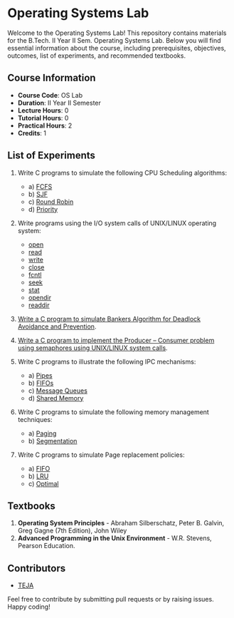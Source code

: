 # Operating Systems Lab

Welcome to the Operating Systems Lab! This repository contains materials for the B.Tech. II Year II Sem. Operating Systems Lab. Below you will find essential information about the course, including prerequisites, objectives, outcomes, list of experiments, and recommended textbooks.

## Course Information

- **Course Code**: OS Lab
- **Duration**: II Year II Semester
- **Lecture Hours**: 0
- **Tutorial Hours**: 0
- **Practical Hours**: 2
- **Credits**: 1

## List of Experiments

1. Write C programs to simulate the following CPU Scheduling algorithms:
   - a) [FCFS](https://github.com/helloworld9948/OS/blob/main/FCFS.c)
   - b) [SJF](https://github.com/helloworld9948/OS/blob/main/SJF.%20c)
   - c) [Round Robin](https://github.com/helloworld9948/OS/blob/main/Round%20Robin.c)
   - d) [Priority](https://github.com/helloworld9948/OS/blob/main/Priority.c)

2. Write programs using the I/O system calls of UNIX/LINUX operating system:
   - [open](https://github.com/helloworld9948/OS/blob/main/open.c)
   - [read](https://github.com/helloworld9948/OS/blob/main/lread.c)
   - [write](https://github.com/helloworld9948/OS/blob/main/Lwrite.c)
   - [close](https://github.com/helloworld9948/OS/blob/main/close.c)
   - [fcntl](https://github.com/helloworld9948/OS/blob/main/Lfcntl.c)
   - [seek](https://github.com/helloworld9948/OS/blob/main/seek.c)
   - [stat](https://github.com/helloworld9948/OS/blob/main/stat.c)
   - [opendir](https://github.com/helloworld9948/OS/blob/main/opendir.c)
   - [readdir](https://github.com/helloworld9948/OS/blob/main/readdir.c)

3. [Write a C program to simulate Bankers Algorithm for Deadlock Avoidance and Prevention](https://github.com/helloworld9948/OS/blob/main/Bankers_Algorithm/Bankers_Algorithm.c).

4. [Write a C program to implement the Producer – Consumer problem using semaphores using UNIX/LINUX system calls](https://github.com/helloworld9948/OS/blob/main/Producer_Consumer_Problem/Producer_Consumer.c).

5. Write C programs to illustrate the following IPC mechanisms:
   - a) [Pipes](https://github.com/helloworld9948/OS/blob/main/IPC_Mechanisms/Pipes.c)
   - b) [FIFOs](https://github.com/helloworld9948/OS/blob/main/IPC_Mechanisms/FIFOs.c)
   - c) [Message Queues](https://github.com/helloworld9948/OS/blob/main/IPC_Mechanisms/Message_Queues.c)
   - d) [Shared Memory](https://github.com/helloworld9948/OS/blob/main/IPC_Mechanisms/Shared_Memory.c)

6. Write C programs to simulate the following memory management techniques:
   - a) [Paging](https://github.com/helloworld9948/OS/blob/main/Memory_Management_Techniques/Paging.c)
   - b) [Segmentation](https://github.com/helloworld9948/OS/blob/main/Memory_Management_Techniques/Segmentation.c)

7. Write C programs to simulate Page replacement policies:
   - a) [FIFO](https://github.com/helloworld9948/OS/blob/main/Page_Replacement_Policies/FIFO.c)
   - b) [LRU](https://github.com/helloworld9948/OS/blob/main/Page_Replacement_Policies/LRU.c)
   - c) [Optimal](https://github.com/helloworld9948/OS/blob/main/Page_Replacement_Policies/Optimal.c)

## Textbooks

1. **Operating System Principles** - Abraham Silberschatz, Peter B. Galvin, Greg Gagne (7th Edition), John Wiley
2. **Advanced Programming in the Unix Environment** - W.R. Stevens, Pearson Education.

## Contributors

- [TEJA](https://github.com/helloworld9948)

Feel free to contribute by submitting pull requests or by raising issues. Happy coding!